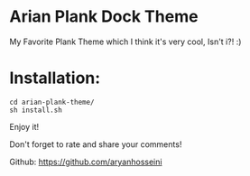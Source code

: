 # Arian Plank Dock Theme
My Favorite Plank Theme which I think it's very cool, Isn't i?! :)

# Installation:
```
cd arian-plank-theme/
sh install.sh 
```

Enjoy it!

Don't forget to rate and share your comments!

Github: https://github.com/aryanhosseini
